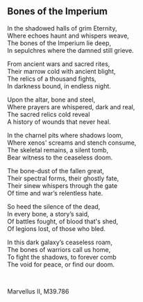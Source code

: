 Bones of the Imperium
---
In the shadowed halls of grim Eternity,<br>
Where echoes haunt and whispers weave,<br>
The bones of the Imperium lie deep,<br>
In sepulchres where the damned still grieve.<br>



From ancient wars and sacred rites,<br>
Their marrow cold with ancient blight,<br>
The relics of a thousand fights,<br>
In darkness bound, in endless night.<br>


Upon the altar, bone and steel,<br>
Where prayers are whispered, dark and real,<br>
The sacred relics cold reveal<br>
A history of wounds that never heal.<br>


In the charnel pits where shadows loom,<br>
Where xenos' screams and stench consume,<br>
The skeletal remains, a silent tomb,<br>
Bear witness to the ceaseless doom.<br>


The bone-dust of the fallen great,<br>
Their spectral forms, their ghostly fate,<br>
Their sinew whispers through the gate<br>
Of time and war’s relentless hate.<br>


So heed the silence of the dead,<br>
In every bone, a story’s said,<br>
Of battles fought, of blood that's shed,<br>
Of legions lost, of those who bled.<br>


In this dark galaxy’s ceaseless roam,<br>
The bones of warriors call us home,<br>
To fight the shadows, to forever comb<br>
The void for peace, or find our doom.<br>

<br>

Marvellus II, M39.786

